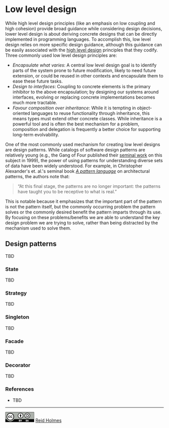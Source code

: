 # Low level design

While high level design principles (like an emphasis on low coupling and high cohesion) provide broad guidance while considering design decisions, lower level design is about deriving concrete designs that can be directly implemented in programming languages. To accomplish this, low level design relies on more specific design guidance, although this guidance can be easily associated with the [high level design](readings/DesignPrinciples.md) principles that they codify. Three commonly used low level design principles are:

* _Encapsulate what varies_: A central low level design goal is to identify parts of the system prone to future modification, likely to need future extension, or could be reused in other contexts and encapsulate them to ease these future tasks.
* _Design to interfaces_: Coupling to concrete elements is the primary inhibitor to the above encapsulation; by designing our systems around interfaces, evolving or replacing concrete implementations becomes much more tractable.
* _Favour composition over inheritance_: While it is tempting in object-oriented languages to reuse functionality through inheritance, this means types must extend other concrete classes. While inheritance is a powerful tool and is often the best mechanism for a problem, composition and delegation is frequently a better choice for supporting long-term evolvability.

One of the most commonly used mechanism for creating low level designs are design patterns. While catalogs of software design patterns are relatively young (e.g., the Gang of Four published their [seminal work](XXX) on this subject in 1999), the power of using patterns for understanding diverse sets of data have been widely understood. For example, in Christopher Alexander's et. al.'s seminal book [_A pattern language_](https://en.wikipedia.org/wiki/A_Pattern_Language) on architectural patterns, the authors note that:

> “At this final stage, the patterns are no longer important: the patterns have taught you to be receptive to what is real.”

This is notable because it emphasizes that the important part of the pattern is not the pattern itself, but the commonly occurring problem the pattern solves or the commonly desired benefit the pattern imparts through its use. By focusing on these problems/benefits we are able to understand the key design problem we are trying to solve, rather than being distracted by the mechanism used to solve them.

## Design patterns

TBD

### State

TBD

### Strategy

TBD

### Singleton

TBD

### Facade

TBD

### Decorator

TBD

### References

* TBD

---
[![](figures/CCSA.png "Creative Commons: Attribution-ShareAlike")](https://creativecommons.org/licenses/by-sa/3.0/) [Reid Holmes](https://www.cs.ubc.ca/~rtholmes/)
